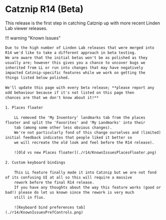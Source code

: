 # <span>Catznip R14  <span class="label-beta">(Beta)</span></span>

This release is the first step in catching Catznip up with more recent Linden Lab viewer releases.

!!! warning "Known Issues"

    Due to the high number of Linden Lab releases that were merged into R14 we'd like to take a different approach in beta testing.
	We are aware that the initial betas won't be as polished as they usually are; however this gives you a chance to uncover bugs we
	inherited from LL or run into changes that may have negatively impacted Catznip-specific features while we work on getting the 
	things listed below polished.
	
	We'll update this page with every beta release; **please report any odd behaviour because if it's not listed on this page then
	chances are that we don't know about it!**
	
	1. Places floater

		LL removed the 'My Inventory' landmarks tab from the places floater and split the 'Favorites' and 'My Landmarks' into their
		tab (among some other less obvious changes).
		We're not particularly fond of this change ourselves and (limited) initial feedback indicates that people liked it better so
		we will recreate the old look and feel before the R14 release).
		
		![Old vs new Places floater](./r14/KnownIssuesPlacesFloater.png)

	2. Custom keyboard bindings
	
		This LL feature finally made it into Catznip but we are not fond of its confusing UI at all so this will require a massive
		rework before the final R14 release.
		If you have any thoughts about the way this feature works (good or bad!) please do let us known since the rework is very much
		still in flux.
		
		![Keyboard bind preferences tab](./r14/KnownIssuesPrefControls.png)
